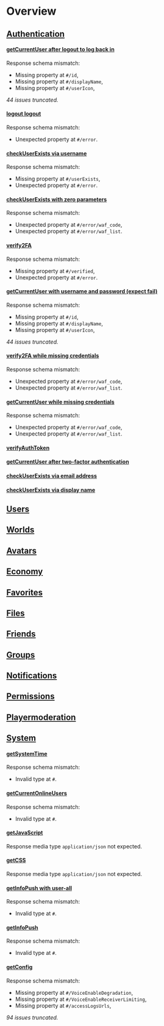 # Overview

## [Authentication](/data/requests/authentication)

#### [getCurrentUser after logout to log back in](/data/requests/authentication/getcurrentuser-after-logout-to-log-back-in.md)

Response schema mismatch:
* Missing property at ``#/id``,
* Missing property at ``#/displayName``,
* Missing property at ``#/userIcon``,

*44 issues truncated.*
#### [logout logout](/data/requests/authentication/logout-logout.md)

Response schema mismatch:
* Unexpected property at ``#/error``.

#### [checkUserExists via username](/data/requests/authentication/checkuserexists-via-username.md)

Response schema mismatch:
* Missing property at ``#/userExists``,
* Unexpected property at ``#/error``.

#### [checkUserExists with zero parameters](/data/requests/authentication/checkuserexists-with-zero-parameters.md)

Response schema mismatch:
* Unexpected property at ``#/error/waf_code``,
* Unexpected property at ``#/error/waf_list``.

#### [verify2FA](/data/requests/authentication/verify2fa.md)

Response schema mismatch:
* Missing property at ``#/verified``,
* Unexpected property at ``#/error``.

#### [getCurrentUser with username and password (expect fail)](/data/requests/authentication/getcurrentuser-with-username-and-password-(expect-fail).md)

Response schema mismatch:
* Missing property at ``#/id``,
* Missing property at ``#/displayName``,
* Missing property at ``#/userIcon``,

*44 issues truncated.*
#### [verify2FA while missing credentials](/data/requests/authentication/verify2fa-while-missing-credentials.md)

Response schema mismatch:
* Unexpected property at ``#/error/waf_code``,
* Unexpected property at ``#/error/waf_list``.

#### [getCurrentUser while missing credentials](/data/requests/authentication/getcurrentuser-while-missing-credentials.md)

Response schema mismatch:
* Unexpected property at ``#/error/waf_code``,
* Unexpected property at ``#/error/waf_list``.

#### [verifyAuthToken](/data/requests/authentication/verifyauthtoken.md)


#### [getCurrentUser after two-factor authentication](/data/requests/authentication/getcurrentuser-after-two-factor-authentication.md)


#### [checkUserExists via email address](/data/requests/authentication/checkuserexists-via-email-address.md)


#### [checkUserExists via display name](/data/requests/authentication/checkuserexists-via-display-name.md)




## [Users](/data/requests/users)




## [Worlds](/data/requests/worlds)




## [Avatars](/data/requests/avatars)




## [Economy](/data/requests/economy)




## [Favorites](/data/requests/favorites)




## [Files](/data/requests/files)




## [Friends](/data/requests/friends)




## [Groups](/data/requests/groups)




## [Notifications](/data/requests/notifications)




## [Permissions](/data/requests/permissions)




## [Playermoderation](/data/requests/playermoderation)




## [System](/data/requests/system)

#### [getSystemTime](/data/requests/system/getsystemtime.md)

Response schema mismatch:
* Invalid type at ``#``.

#### [getCurrentOnlineUsers](/data/requests/system/getcurrentonlineusers.md)

Response schema mismatch:
* Invalid type at ``#``.

#### [getJavaScript](/data/requests/system/getjavascript.md)

Response media type ``application/json`` not expected.

#### [getCSS](/data/requests/system/getcss.md)

Response media type ``application/json`` not expected.

#### [getInfoPush with user-all](/data/requests/system/getinfopush-with-user-all.md)

Response schema mismatch:
* Invalid type at ``#``.

#### [getInfoPush](/data/requests/system/getinfopush.md)

Response schema mismatch:
* Invalid type at ``#``.

#### [getConfig](/data/requests/system/getconfig.md)

Response schema mismatch:
* Missing property at ``#/VoiceEnableDegradation``,
* Missing property at ``#/VoiceEnableReceiverLimiting``,
* Missing property at ``#/accessLogsUrls``,

*94 issues truncated.*



